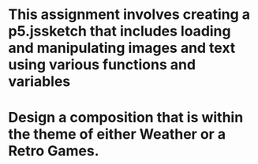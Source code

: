 # This assignment involves creating a p5.jssketch that includes loading and manipulating images and text using various functions and variables
# Design a composition that is within the theme of either Weather or a Retro Games.
